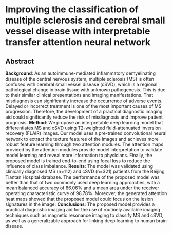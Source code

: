 # Improving the classification of multiple sclerosis and cerebral small vessel disease with interpretable transfer attention neural network

## Abstract

**Background**: As an autoimmune-mediated inflammatory demyelinating disease of the central nervous system, multiple sclerosis (MS) is often confused with cerebral small vessel disease (cSVD), which is a regional pathological change in brain tissue with unknown pathogenesis. This is due to their similar clinical presentations and imaging manifestations. That misdiagnosis can significantly increase the occurrence of adverse events. Delayed or incorrect treatment is one of the most important causes of MS progression. Therefore, the development of a practical diagnostic imaging aid could significantly reduce the risk of misdiagnosis and improve patient prognosis.
**Method**: We propose an interpretable deep learning model that differentiates MS and cSVD using T2-weighted fluid-attenuated inversion recovery (FLAIR) images. Our model uses a pre-trained convolutional neural network to extract the texture features of the images and achieves more robust feature learning through two attention modules. The attention maps provided by the attention modules provide model interpretation to validate model learning and reveal more information to physicians. Finally, the proposed model is trained end-to-end using focal loss to reduce the influence of class imbalance.
**Results**: The model was validated using clinically diagnosed MS (n=112) and cSVD (n=321) patients from the Beijing Tiantan Hospital database. The performance of the proposed model was better than that of two commonly used deep learning approaches, with a mean balanced accuracy of 86.06% and a mean area under the receiver operating characteristic curve of 98.78%. Moreover, the generated attention heat maps showed that the proposed model could focus on the lesion signatures in the image.
**Conclusions**: The proposed model provides a practical diagnostic imaging aid for the use of routinely available imaging techniques such as magnetic resonance imaging to classify MS and cSVD, as well as a generalizable approach for linking deep learning to human brain disease.
